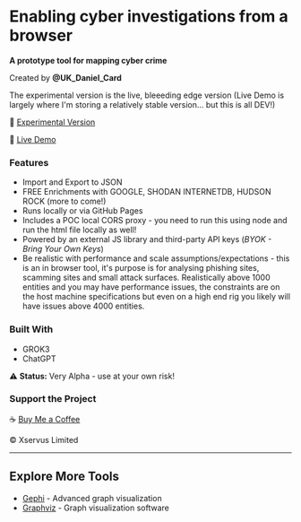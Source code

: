 # Enabling cyber investigations from a browser
**A prototype tool for mapping cyber crime**  

Created by **@UK_Daniel_Card**  

The experimental version is the live, bleeeding edge version (Live Demo is largely where I'm storing a relatively stable version... but this is all DEV!)

🔗 [Experimental Version](https://mr-r3b00t.github.io/crime-mapper/experimental_mapper.html)

🔗 [Live Demo](https://mr-r3b00t.github.io/crime-mapper/crimemapper.html)  
 

### Features  
- Import and Export to JSON
- FREE Enrichments with GOOGLE, SHODAN INTERNETDB, HUDSON ROCK (more to come!)
- Runs locally or via GitHub Pages
- Includes a POC local CORS proxy - you need to run this using node and run the html file locally as well!
- Powered by an external JS library and third-party API keys (*BYOK - Bring Your Own Keys*)
- Be realistic with performance and scale assumptions/expectations - this is an in browser tool, it's purpose is for analysing phishing sites, scamming sites and small attack surfaces. Realistically above 1000 entities and you may have performance issues, the constraints are on the host machine specifications but even on a high end rig you likely will have issues above 4000 entities.

### Built With  
- GROK3  
- ChatGPT  

⚠️ **Status:** Very Alpha - use at your own risk!  

### Support the Project  
☕ [Buy Me a Coffee](https://buymeacoffee.com/mrr3b00t)  

© Xservus Limited  

---

## Explore More Tools  
- [Gephi](https://gephi.org/features/) - Advanced graph visualization  
- [Graphviz](https://graphviz.org) - Graph visualization software  
